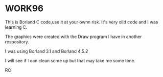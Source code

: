 # WORK96

This is Borland C code,use it at your ownn risk. It's very olld code and I was learning C. 

The graphics were created with the Draw program I have in another respository.


I was using Borland 3.1 and Borland 4.5.2

I will see if I can clean some up but that may take me some time.

RC
